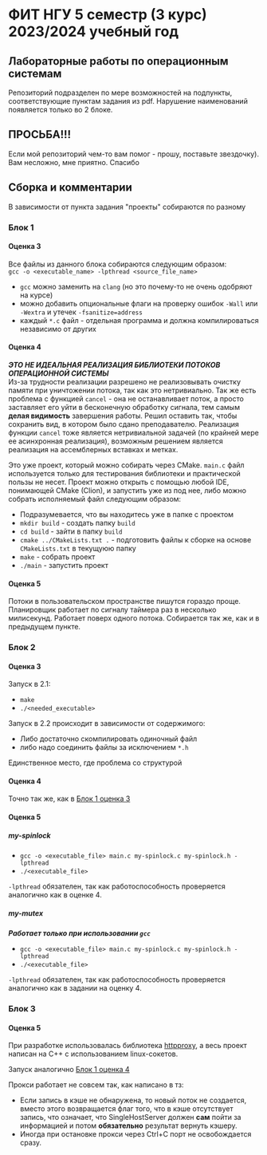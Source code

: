 # ФИТ НГУ 5 семестр (3 курс) 2023/2024 учебный год
## Лабораторные работы по операционным системам

Репозиторий подразделен по мере возможностей на подпункты, соответствующие пунктам задания из pdf. Нарушение наименований появляется только во 2 блоке.

## ПРОСЬБА!!!

Если мой репозиторий чем-то вам помог - прошу, поставьте звездочку). Вам несложно, мне приятно. Спасибо

## Сборка и комментарии

В зависимости от пункта задания "проекты" собираются по разному

### Блок 1
#### Оценка 3
Все файлы из данного блока собираются следующим образом:  
`gcc -o <executable_name> -lpthread <source_file_name>`

 - `gcc` можно заменить на `clang` (но это почему-то не очень одобряют на курсе)
 - можно добавить опциональные флаги на проверку ошибок `-Wall` или `-Wextra` и утечек `-fsanitize=address`
 - каждый `*.c` файл - отдельная программа и должна компилироваться независимо от других

#### Оценка 4
***ЭТО НЕ ИДЕАЛЬНАЯ РЕАЛИЗАЦИЯ БИБЛИОТЕКИ ПОТОКОВ ОПЕРАЦИОННОЙ СИСТЕМЫ***  
Из-за трудности реализации разрешено не реализовывать очистку памяти при уничтожении потока, так как это нетривиально.
Так же есть проблема с функцией `cancel` - она не останавливает поток, а просто заставляет его уйти в бесконечную обработку сигнала, тем самым **делая видимость** завершения работы.
Решил оставить так, чтобы сохранить вид, в котором было сдано преподавателю. Реализация функции `cancel` тоже является нетривиальной задачей (по крайней мере ее асинхронная реализация), возможным решением является реализация на ассемблерных вставках и метках.

Это уже проект, который можно собирать через CMake. `main.c` файл используется только для тестирования библиотеки и практической пользы не несет. Проект можно открыть с помощью любой IDE, понимающей CMake (Clion), и запустить уже из под нее, либо можно собрать исполняемый файл следующим образом:

 - Подразумевается, что вы находитесь уже в папке с проектом
 - `mkdir build` - создать папку `build`
 - `cd build` - зайти в папку `build`
 - `cmake ../CMakeLists.txt .` - подготовить файлы к сборке на основе `CMakeLists.txt` в текущуюю папку
 - `make` - собрать проект
 - `./main` - запустить проект

#### Оценка 5
Потоки в пользовательском пространстве пишутся гораздо проще. Планировщик работает по сигналу таймера раз в несколько милисекунд. Работает поверх одного потока. Собирается так же, как и в предыдущем пункте.

### Блок 2
#### Оценка 3
Запуск в 2.1:

 - `make`
 - `./<needed_executable>`

Запуск в 2.2 происходит в зависимости от содержимого:

 - Либо достаточно скомпилировать одиночный файл 
 - либо надо соединить файлы за исключением `*.h`

Единственное место, где проблема со структурой

#### Оценка 4
Точно так же, как в [Блок 1 оценка 3](#оценка-3)

#### Оценка 5
##### my-spinlock
 - `gcc -o <executable_file> main.c my-spinlock.c my-spinlock.h -lpthread`
 - `./<executable_file>`

`-lpthread` обязателен, так как работоспособность проверяется аналогично как в оценке 4.

##### my-mutex
***Работает только при использовании `gcc`***  

 - `gcc -o <executable_file> main.c my-spinlock.c my-spinlock.h -lpthread`
 - `./<executable_file>`

`-lpthread` обязателен, так как работоспособность проверяется аналогично как в задании на оценку 4.

### Блок 3
#### Оценка 5
При разработке использовалась библиотека [httpproxy](https://github.com/nekipelov/httpparser), а весь проект написан на C++ с использованием linux-сокетов.

Запуск аналогично [Блок 1 оценка 4](#оценка-4)

Прокси работает не совсем так, как написано в тз:

 - Если запись в кэше не обнаружена, то новый поток не создается, вместо этого возвращается флаг того, что в кэше отсутствует запись, что означает, что SingleHostServer должен **сам** пойти за информацией и потом **обязательно** результат вернуть кэшеру.
 - Иногда при остановке прокси через Ctrl+C порт не освобождается сразу.
